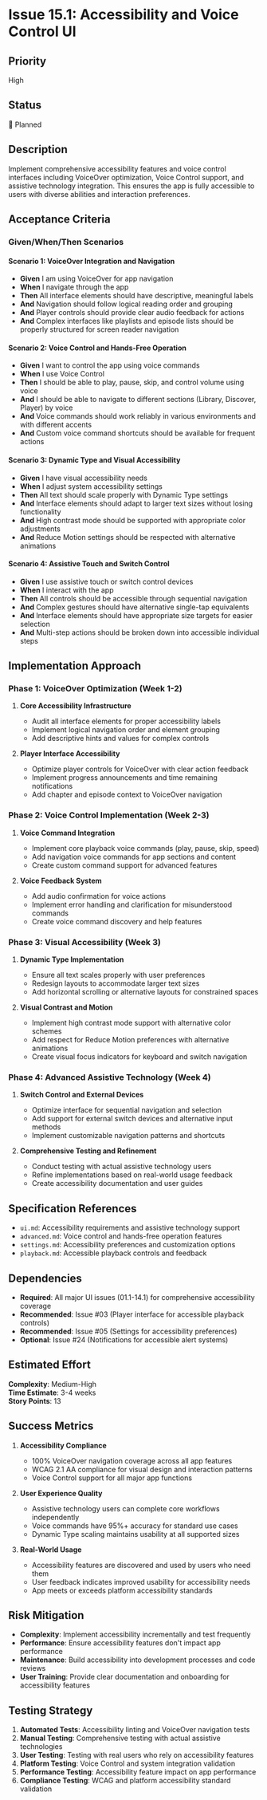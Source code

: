 # Issue 15.1: Accessibility and Voice Control UI

## Priority
High

## Status
🔄 Planned

## Description
Implement comprehensive accessibility features and voice control interfaces including VoiceOver optimization, Voice Control support, and assistive technology integration. This ensures the app is fully accessible to users with diverse abilities and interaction preferences.

## Acceptance Criteria

### Given/When/Then Scenarios

#### Scenario 1: VoiceOver Integration and Navigation
- **Given** I am using VoiceOver for app navigation
- **When** I navigate through the app
- **Then** All interface elements should have descriptive, meaningful labels
- **And** Navigation should follow logical reading order and grouping
- **And** Player controls should provide clear audio feedback for actions
- **And** Complex interfaces like playlists and episode lists should be properly structured for screen reader navigation

#### Scenario 2: Voice Control and Hands-Free Operation
- **Given** I want to control the app using voice commands
- **When** I use Voice Control
- **Then** I should be able to play, pause, skip, and control volume using voice
- **And** I should be able to navigate to different sections (Library, Discover, Player) by voice
- **And** Voice commands should work reliably in various environments and with different accents
- **And** Custom voice command shortcuts should be available for frequent actions

#### Scenario 3: Dynamic Type and Visual Accessibility
- **Given** I have visual accessibility needs
- **When** I adjust system accessibility settings
- **Then** All text should scale properly with Dynamic Type settings
- **And** Interface elements should adapt to larger text sizes without losing functionality
- **And** High contrast mode should be supported with appropriate color adjustments
- **And** Reduce Motion settings should be respected with alternative animations

#### Scenario 4: Assistive Touch and Switch Control
- **Given** I use assistive touch or switch control devices
- **When** I interact with the app
- **Then** All controls should be accessible through sequential navigation
- **And** Complex gestures should have alternative single-tap equivalents
- **And** Interface elements should have appropriate size targets for easier selection
- **And** Multi-step actions should be broken down into accessible individual steps

## Implementation Approach

### Phase 1: VoiceOver Optimization (Week 1-2)
1. **Core Accessibility Infrastructure**
   - Audit all interface elements for proper accessibility labels
   - Implement logical navigation order and element grouping
   - Add descriptive hints and values for complex controls

2. **Player Interface Accessibility**
   - Optimize player controls for VoiceOver with clear action feedback
   - Implement progress announcements and time remaining notifications
   - Add chapter and episode context to VoiceOver navigation

### Phase 2: Voice Control Implementation (Week 2-3)
1. **Voice Command Integration**
   - Implement core playback voice commands (play, pause, skip, speed)
   - Add navigation voice commands for app sections and content
   - Create custom command support for advanced features

2. **Voice Feedback System**
   - Add audio confirmation for voice actions
   - Implement error handling and clarification for misunderstood commands
   - Create voice command discovery and help features

### Phase 3: Visual Accessibility (Week 3)
1. **Dynamic Type Implementation**
   - Ensure all text scales properly with user preferences
   - Redesign layouts to accommodate larger text sizes
   - Add horizontal scrolling or alternative layouts for constrained spaces

2. **Visual Contrast and Motion**
   - Implement high contrast mode support with alternative color schemes
   - Add respect for Reduce Motion preferences with alternative animations
   - Create visual focus indicators for keyboard and switch navigation

### Phase 4: Advanced Assistive Technology (Week 4)
1. **Switch Control and External Devices**
   - Optimize interface for sequential navigation and selection
   - Add support for external switch devices and alternative input methods
   - Implement customizable navigation patterns and shortcuts

2. **Comprehensive Testing and Refinement**
   - Conduct testing with actual assistive technology users
   - Refine implementations based on real-world usage feedback
   - Create accessibility documentation and user guides

## Specification References
- `ui.md`: Accessibility requirements and assistive technology support
- `advanced.md`: Voice control and hands-free operation features
- `settings.md`: Accessibility preferences and customization options
- `playback.md`: Accessible playback controls and feedback

## Dependencies
- **Required**: All major UI issues (01.1-14.1) for comprehensive accessibility coverage
- **Recommended**: Issue #03 (Player interface for accessible playback controls)
- **Recommended**: Issue #05 (Settings for accessibility preferences)
- **Optional**: Issue #24 (Notifications for accessible alert systems)

## Estimated Effort
**Complexity**: Medium-High  
**Time Estimate**: 3-4 weeks  
**Story Points**: 13

## Success Metrics
1. **Accessibility Compliance**
   - 100% VoiceOver navigation coverage across all app features
   - WCAG 2.1 AA compliance for visual design and interaction patterns
   - Voice Control support for all major app functions

2. **User Experience Quality**
   - Assistive technology users can complete core workflows independently
   - Voice commands have 95%+ accuracy for standard use cases
   - Dynamic Type scaling maintains usability at all supported sizes

3. **Real-World Usage**
   - Accessibility features are discovered and used by users who need them
   - User feedback indicates improved usability for accessibility needs
   - App meets or exceeds platform accessibility standards

## Risk Mitigation
- **Complexity**: Implement accessibility incrementally and test frequently
- **Performance**: Ensure accessibility features don't impact app performance
- **Maintenance**: Build accessibility into development processes and code reviews
- **User Training**: Provide clear documentation and onboarding for accessibility features

## Testing Strategy
1. **Automated Tests**: Accessibility linting and VoiceOver navigation tests
2. **Manual Testing**: Comprehensive testing with actual assistive technologies
3. **User Testing**: Testing with real users who rely on accessibility features
4. **Platform Testing**: Voice Control and system integration validation
5. **Performance Testing**: Accessibility feature impact on app performance
6. **Compliance Testing**: WCAG and platform accessibility standard validation
